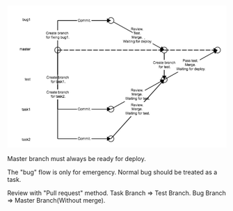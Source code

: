 <img src="./git-flow.png">

Master branch must always be ready for deploy.

The "bug" flow is only for emergency. Normal bug should be treated as a task.

Review with "Pull request" method. Task Branch => Test Branch. Bug Branch => Master Branch(Without merge).

